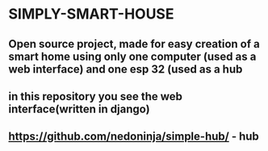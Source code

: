 # SIMPLY-SMART-HOUSE  
## Open source project, made for easy creation of a smart home using only one computer (used as a web interface) and one esp 32 (used as a hub
## in this repository you see the web interface(written in django)
## https://github.com/nedoninja/simple-hub/ - hub
